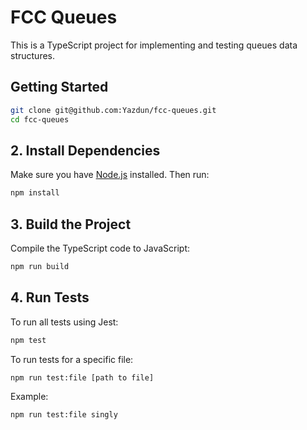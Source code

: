 # FCC Queues

This is a TypeScript project for implementing and testing queues data structures.

## Getting Started

```bash
git clone git@github.com:Yazdun/fcc-queues.git
cd fcc-queues
```

## 2. Install Dependencies

Make sure you have [Node.js](https://nodejs.org/en) installed. Then run:

```bash
npm install
```

## 3. Build the Project

Compile the TypeScript code to JavaScript:

```bash
npm run build
```

## 4. Run Tests

To run all tests using Jest:

```bash
npm test
```

To run tests for a specific file:

```bash
npm run test:file [path to file]
```

Example:

```bash
npm run test:file singly
```
